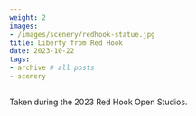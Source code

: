 ```yaml
---
weight: 2
images:
- /images/scenery/redhook-statue.jpg
title: Liberty from Red Hook
date: 2023-10-22
tags:
- archive # all posts
- scenery
---
```


Taken during the 2023 Red Hook Open Studios.
